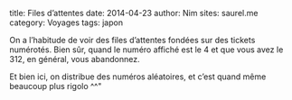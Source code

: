 title: Files d’attentes
date: 2014-04-23
author: Nim
sites: saurel.me
category: Voyages
tags: japon

<p>On a l&rsquo;habitude de voir des files d&rsquo;attentes fond&eacute;es sur des tickets num&eacute;rot&eacute;s. Bien s&ucirc;r, quand le num&eacute;ro affich&eacute; est le 4 et que vous avez le 312, en g&eacute;n&eacute;ral, vous abandonnez.</p>
<p>Et bien ici, on distribue des num&eacute;ros al&eacute;atoires, et c&rsquo;est quand m&ecirc;me beaucoup plus rigolo ^^"</p>
